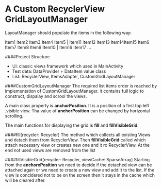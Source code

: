 # A Custom RecyclerView GridLayoutManager
LayoutManager should populate the items in the following way:

Item1 Item2 Item3 Item4 Item5  | Item11 Item12 Item13 Item14Item15
Item6 Item7 Item8 Item9 Item10 | Item16 Item17 ...

####Project Structure
- UI: classic views framework which used in MainActivity
- Test data: DataProvider + DataItem value class
- List: RecyclerView, ItemsAdapter, CustomGridLayoutManager

####CustomGridLayoutManager
The required list items order is reached by implementation of CustomGridLayoutManager. It contains full logic to construct, dispalay and scrool the views.

A main class property is **anchorPosition**. It is a position of a first top left .visible view. Tha value of  **anchorPosition** can be changed by horizontal scrolling.

The main functions for displaying the grid is **fill** and **fillVisibleGrid**.

####fill(recycler: Recycler)
The method which collects all existing Views and detach them from RecyclerView. Then  **fillVisibleGrid** called which attach necessary view or creates new one and it ro RecyclerView. At the end not used views are removed from the list

####fillVisibleGrid(recycler: Recycler, viewCache: SparseArray<View>)
Starting from the **anchorePosition** we need to decide if the detached view can be attached again or we need to create a new view and add it to the list. If the view is concidered not to be on the screen then it stays in the cache which will be cleared after.